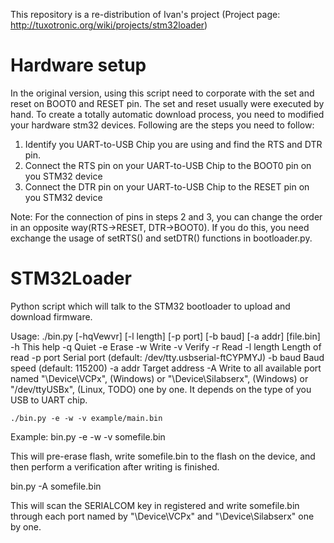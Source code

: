 This repository is a re-distribution of Ivan's project (Project page: http://tuxotronic.org/wiki/projects/stm32loader)

Hardware setup
===========
In the original version, using this script need to corporate with the set and reset on BOOT0 and RESET pin. The set and reset usually were executed by hand. To create a totally automatic download process, you need to modified your hardware stm32 devices. Following are the steps you need to follow:

1. Identify you UART-to-USB Chip you are using and find the RTS and DTR pin. 
2. Connect the RTS pin on your UART-to-USB Chip to the BOOT0 pin on you STM32 device
3. Connect the DTR pin on your UART-to-USB Chip to the RESET pin on you STM32 device  

Note: For the connection of pins in steps 2 and 3, you can change the order in an opposite way(RTS->RESET, DTR->BOOT0). If you do this, you need exchange the usage of setRTS() and setDTR() functions in bootloader.py. 

STM32Loader
===========

Python script which will talk to the STM32 bootloader to upload and download firmware.

Usage: ./bin.py [-hqVewvr] [-l length] [-p port] [-b baud] [-a addr] [file.bin]
    -h          This help
    -q          Quiet
    -e          Erase
    -w          Write
    -v          Verify
    -r          Read
    -l length   Length of read
    -p port     Serial port (default: /dev/tty.usbserial-ftCYPMYJ)
    -b baud     Baud speed (default: 115200)
    -a addr     Target address
    -A          Write to all available port named 
                "\Device\VCPx", (Windows) or
                "\Device\Silabserx", (Windows) or
                "/dev/ttyUSBx", (Linux, TODO)
                one by one.
                It depends on the type of you USB to UART chip.

    ./bin.py -e -w -v example/main.bin


Example:
bin.py -e -w -v somefile.bin

This will pre-erase flash, write somefile.bin to the flash on the device, and then perform a verification after writing is finished.

bin.py -A somefile.bin

This will scan the SERIALCOM key in registered and write somefile.bin through each port named by "\Device\VCPx" and "\Device\Silabserx" one by one.

